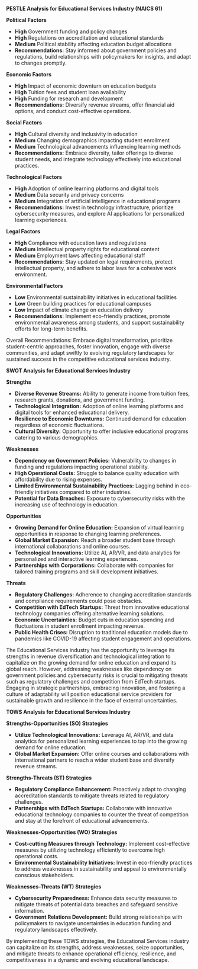 **PESTLE Analysis for Educational Services Industry (NAICS 61)**

**Political Factors**
- **High** Government funding and policy changes 
- **High** Regulations on accreditation and educational standards
- **Medium** Political stability affecting education budget allocations
- **Recommendations:** Stay informed about government policies and regulations, build relationships with policymakers for insights, and adapt to changes promptly.

**Economic Factors**
- **High** Impact of economic downturn on education budgets
- **High** Tuition fees and student loan availability
- **High** Funding for research and development
- **Recommendations:** Diversify revenue streams, offer financial aid options, and conduct cost-effective operations.

**Social Factors**
- **High** Cultural diversity and inclusivity in education
- **Medium** Changing demographics impacting student enrollment
- **Medium** Technological advancements influencing learning methods
- **Recommendations:** Embrace diversity, tailor offerings to diverse student needs, and integrate technology effectively into educational practices.

**Technological Factors**
- **High** Adoption of online learning platforms and digital tools
- **Medium** Data security and privacy concerns
- **Medium** Integration of artificial intelligence in educational programs
- **Recommendations:** Invest in technology infrastructure, prioritize cybersecurity measures, and explore AI applications for personalized learning experiences.

**Legal Factors**
- **High** Compliance with education laws and regulations
- **Medium** Intellectual property rights for educational content
- **Medium** Employment laws affecting educational staff
- **Recommendations:** Stay updated on legal requirements, protect intellectual property, and adhere to labor laws for a cohesive work environment.

**Environmental Factors**
- **Low** Environmental sustainability initiatives in educational facilities
- **Low** Green building practices for educational campuses
- **Low** Impact of climate change on education delivery
- **Recommendations:** Implement eco-friendly practices, promote environmental awareness among students, and support sustainability efforts for long-term benefits.

Overall Recommendations: Embrace digital transformation, prioritize student-centric approaches, foster innovation, engage with diverse communities, and adapt swiftly to evolving regulatory landscapes for sustained success in the competitive educational services industry.

**SWOT Analysis for Educational Services Industry**

**Strengths**
- **Diverse Revenue Streams:** Ability to generate income from tuition fees, research grants, donations, and government funding.
- **Technological Integration:** Adoption of online learning platforms and digital tools for enhanced educational delivery.
- **Resilience to Economic Downturns:** Continued demand for education regardless of economic fluctuations.
- **Cultural Diversity:** Opportunity to offer inclusive educational programs catering to various demographics.

**Weaknesses**
- **Dependency on Government Policies:** Vulnerability to changes in funding and regulations impacting operational stability.
- **High Operational Costs:** Struggle to balance quality education with affordability due to rising expenses.
- **Limited Environmental Sustainability Practices:** Lagging behind in eco-friendly initiatives compared to other industries.
- **Potential for Data Breaches:** Exposure to cybersecurity risks with the increasing use of technology in education.

**Opportunities**
- **Growing Demand for Online Education:** Expansion of virtual learning opportunities in response to changing learning preferences.
- **Global Market Expansion:** Reach a broader student base through international collaborations and online courses.
- **Technological Innovations:** Utilize AI, AR/VR, and data analytics for personalized and interactive learning experiences.
- **Partnerships with Corporations:** Collaborate with companies for tailored training programs and skill development initiatives.

**Threats**
- **Regulatory Challenges:** Adherence to changing accreditation standards and compliance requirements could pose obstacles.
- **Competition with EdTech Startups:** Threat from innovative educational technology companies offering alternative learning solutions.
- **Economic Uncertainties:** Budget cuts in education spending and fluctuations in student enrollment impacting revenue.
- **Public Health Crises:** Disruption to traditional education models due to pandemics like COVID-19 affecting student engagement and operations.

The Educational Services industry has the opportunity to leverage its strengths in revenue diversification and technological integration to capitalize on the growing demand for online education and expand its global reach. However, addressing weaknesses like dependency on government policies and cybersecurity risks is crucial to mitigating threats such as regulatory challenges and competition from EdTech startups. Engaging in strategic partnerships, embracing innovation, and fostering a culture of adaptability will position educational service providers for sustainable growth and resilience in the face of external uncertainties.

**TOWS Analysis for Educational Services Industry**

**Strengths-Opportunities (SO) Strategies**
- **Utilize Technological Innovations:** Leverage AI, AR/VR, and data analytics for personalized learning experiences to tap into the growing demand for online education.
- **Global Market Expansion:** Offer online courses and collaborations with international partners to reach a wider student base and diversify revenue streams.

**Strengths-Threats (ST) Strategies**
- **Regulatory Compliance Enhancement:** Proactively adapt to changing accreditation standards to mitigate threats related to regulatory challenges.
- **Partnerships with EdTech Startups:** Collaborate with innovative educational technology companies to counter the threat of competition and stay at the forefront of educational advancements.

**Weaknesses-Opportunities (WO) Strategies**
- **Cost-cutting Measures through Technology:** Implement cost-effective measures by utilizing technology efficiently to overcome high operational costs.
- **Environmental Sustainability Initiatives:** Invest in eco-friendly practices to address weaknesses in sustainability and appeal to environmentally conscious stakeholders.

**Weaknesses-Threats (WT) Strategies**
- **Cybersecurity Preparedness:** Enhance data security measures to mitigate threats of potential data breaches and safeguard sensitive information.
- **Government Relations Development:** Build strong relationships with policymakers to navigate uncertainties in education funding and regulatory landscapes effectively.

By implementing these TOWS strategies, the Educational Services industry can capitalize on its strengths, address weaknesses, seize opportunities, and mitigate threats to enhance operational efficiency, resilience, and competitiveness in a dynamic and evolving educational landscape.

